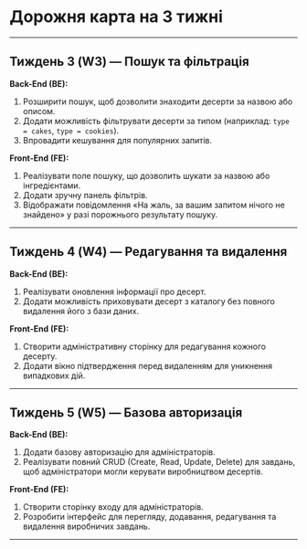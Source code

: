 # Дорожня карта на 3 тижні

---

## Тиждень 3 (W3) — Пошук та фільтрація

**Back-End (BE):**
1. Розширити пошук, щоб дозволити знаходити десерти за назвою або описом.
2. Додати можливість фільтрувати десерти за типом (наприклад: `type = cakes`, `type = cookies`).
3. Впровадити кешування для популярних запитів.

**Front-End (FE):**
1. Реалізувати поле пошуку, що дозволить шукати за назвою або інгредієнтами.
2. Додати зручну панель фільтрів.
3. Відображати повідомлення «На жаль, за вашим запитом нічого не знайдено» у разі порожнього результату пошуку.

---

## Тиждень 4 (W4) — Редагування та видалення

**Back-End (BE):**
1. Реалізувати оновлення інформації про десерт.
2. Додати можливість приховувати десерт з каталогу без повного видалення його з бази даних.

**Front-End (FE):**
1. Створити адміністративну сторінку для редагування кожного десерту.
2. Додати вікно підтвердження перед видаленням для уникнення випадкових дій.

---

## Тиждень 5 (W5) — Базова авторизація

**Back-End (BE):**
1. Додати базову авторизацію для адміністраторів.
2. Реалізувати повний CRUD (Create, Read, Update, Delete) для завдань, щоб адміністратори могли керувати виробництвом десертів.

**Front-End (FE):**
1. Створити сторінку входу для адміністраторів.
2. Розробити інтерфейс для перегляду, додавання, редагування та видалення виробничих завдань.

---
